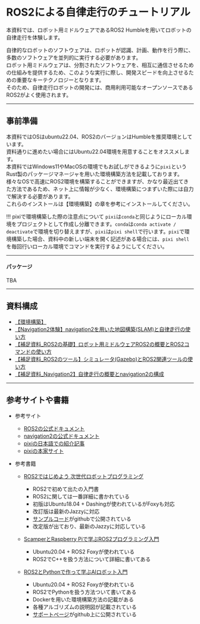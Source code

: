 # ROS2による自律走行のチュートリアル

本資料では、ロボット用ミドルウェアであるROS2 Humbleを用いてロボットの自律走行を体験します。   
  
自律的なロボットのソフトウェアは、ロボットが認識、計画、動作を行う際に、多数のソフトウェアを並列的に実行する必要があります。  
ロボット用ミドルウェアは、分割されたソフトウェアを、相互に通信させるための仕組みを提供するため、このような実行に際し、開発スピードを向上させるための重要なキーテクノロジーとなります。   
そのため、自律走行ロボットの開発には、商用利用可能なオープンソースであるROS2がよく使用されます。     

---

## 事前準備
本資料ではOSはubuntu22.04、ROS2のバージョンはHumbleを推奨環境としています。  
資料通りに進めたい場合にはUbuntu22.04環境を用意することをオススメします。  
本資料ではWindows11やMacOSの環境でもお試しができるように`pixi`というRust製のパッケージマネージャを用いた環境構築方法を記載しております。  
様々なOSで高速にROS2環境を構築することができますが、かなり最近出てきた方法であるため、ネット上に情報が少なく、環境構築につまずいた際には自力で解決する必要があります。  
これらのインストールは【環境構築】の章を参考にインストールしてください。

!!! pixiで環境構築した際の注意点について
    `pixi`は`conda`と同じようにローカル環境をプロジェクトとして作成し分離できます。`conda`は`conda activate / deactivate`で環境を切り替えますが、`pixi`は`pixi shell`で行います。`pixi`で環境構築した場合、資料中の新しい端末を開く記述がある場合には、`pixi shell`を毎回行いローカル環境でコマンドを実行するようにしてください。

---

#### パッケージ

TBA


---

## 資料構成

- [【環境構築】](chapter0/index.md)
- [【Navigation2体験】navigation2を用いた地図構築(SLAM)と自律走行の使い方](chapter3/index.md)
- [【補足資料_ROS2の基礎】ロボット用ミドルウェアROS2の概要とROS2コマンドの使い方](chapter1/index.md)
- [【補足資料_ROS2のツール】シミュレータ(Gazebo)とROS2関連ツールの使い方](chapter2/index.md)
- [【補足資料_Navigation2】自律走行の概要とnavigation2の構成](chapter5/index.md)

---

## 参考サイトや書籍
- 参考サイト
    - [ROS2の公式ドキュメント](https://docs.ros.org/en/humble/index.html)
    - [navigation2の公式ドキュメント](https://navigation.ros.org/)
    - [pixiの日本語での紹介記事](https://zenn.dev/yahooshiken/articles/getting-started-ros2-with-pixish)
    - [pixiの本家サイト](https://pixi.sh/dev/)

- 参考書籍
    - [ROS2ではじめよう 次世代ロボットプログラミング](https://www.youtalk.jp/get-started-ros2/)
        - ROS2で初めて出たの入門書
        - ROS2に関しては一番詳細に書かれている
        - 初版はUbuntu18.04 + Dashingが使われているがFoxyも対応
        - 改訂版は最新のJazzyに対応
        - [サンプルコード](https://github.com/youtalk/get-started-ros2)がgithubで公開されている
        - 改定版が出ており、最新のJazzyに対応している

    - [ScamperとRaspberry Piで学ぶROS2プログラミング入門](https://www.ohmsha.co.jp/book/9784274226809/)
        - Ubuntu20.04 + ROS2 Foxyが使われている
        - ROS2でC++を扱う方法について詳細に書いてある
    - [ROS2とPythonで作って学ぶAIロボット入門](https://bookclub.kodansha.co.jp/product?item=0000368702)
        - Ubuntu20.04 + ROS2 Foxyが使われている
        - ROS2でPythonを扱う方法ついて書いてある
        - Dockerを用いた環境構築方法の記載がある
        - 各種アルゴリズムの説明図が記載されている
        - [サポートページ](https://github.com/AI-Robot-Book)がgithub上に公開されている
